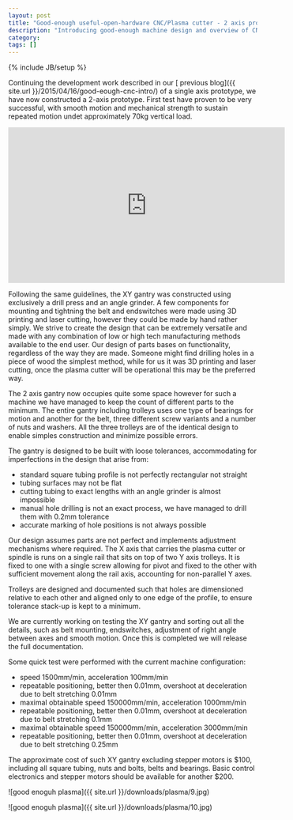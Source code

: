 ```yaml
---
layout: post
title: "Good-enough useful-open-hardware CNC/Plasma cutter - 2 axis prototype"
description: "Introducing good-enough machine design and overview of CNC/plasma design in the works"
category: 
tags: []
---
```

{% include JB/setup %}

Continuing the development work described in our [ previous blog]({{ site.url }}/2015/04/16/good-eough-cnc-intro/) of a single axis prototype, we have now constructed a 2-axis prototype. First test have proven to be very successful, with smooth motion and mechanical strength to sustain repeated motion undet approximately 70kg vertical load. 

<iframe width="560" height="315" src="https://www.youtube.com/embed/436FoAMxD0M" frameborder="0" allowfullscreen></iframe>

Following the same guidelines, the XY gantry was constructed using exclusively a drill press and an angle grinder.  A few components for mounting and tightning the belt and endswitches were made using 3D printing and laser cutting, however they could be made by hand rather simply. We strive to create the design that can be extremely versatile and made with any combination of low or high tech manufacturing methods available to the end user. Our design of parts bases on functionality, regardless of the way they are made. Someone might find drilling holes in a piece of wood the simplest method, while for us it was 3D printing and laser cutting, once the plasma cutter will be operational this may be the preferred way.

The 2 axis gantry now occupies quite some space however for such a machine we have managed to keep the count of different parts to the minimum. The entire gantry including trolleys uses one type of bearings for motion and another for the belt, three different screw variants and a number of nuts and washers. All the three trolleys are of the identical design to enable simples construction and minimize possible errors.

The gantry is designed to be built with loose tolerances, accommodating for imperfections in the design that arise from:

 * standard square tubing profile is not perfectly rectangular not straight
 * tubing surfaces may not be flat
 * cutting tubing to exact lengths with an angle grinder is almost impossible
 * manual hole drilling is not an exact process, we have managed to drill them with 0.2mm tolerance
 * accurate marking of hole positions is not always possible

Our design assumes parts are not perfect and implements adjustment mechanisms where required. The X axis that carries the plasma cutter or spindle is runs on a single rail that sits on top of two Y axis trolleys. It is fixed to one with a single screw allowing for pivot and fixed to the other with sufficient movement along the rail axis, accounting for non-parallel Y axes. 

Trolleys are designed and documented such that holes are dimensioned relative to each other and aligned only to one edge of the profile, to ensure tolerance stack-up is kept to a minimum.	

We are currently working on testing the XY gantry and sorting out all the details, such as belt mounting, endswitches, adjustment of right angle between axes and smooth motion. Once this is completed we will release the full documentation.

Some quick test were performed with the current machine configuration:

 * speed 1500mm/min, acceleration 100mm/min
 * repeatable positioning, better then 0.01mm, overshoot at deceleration due to belt stretching 0.01mm 
 * maximal obtainable speed 150000mm/min, acceleration 1000mm/min
 * repeatable positioning, better then 0.01mm, overshoot at deceleration due to belt stretching 0.1mm
 * maximal obtainable speed 150000mm/min, acceleration 3000mm/min
 * repeatable positioning, better then 0.01mm, overshoot at deceleration due to belt stretching 0.25mm

The approximate cost of such XY gantry excluding stepper motors is $100, including all square tubing, nuts and bolts, belts and bearings. Basic control electronics and stepper motors should be available for another $200.

![good enoguh plasma]({{ site.url }}/downloads/plasma/9.jpg)

![good enoguh plasma]({{ site.url }}/downloads/plasma/10.jpg)
 
